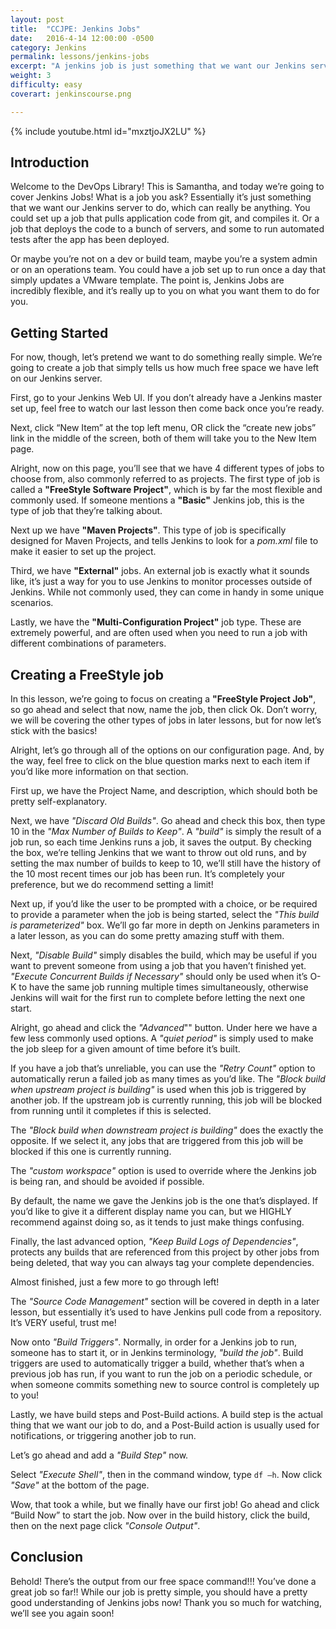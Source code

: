 ```yaml
---
layout: post
title:  "CCJPE: Jenkins Jobs"
date:   2016-4-14 12:00:00 -0500
category: Jenkins
permalink: lessons/jenkins-jobs
excerpt: "A jenkins job is just something that we want our Jenkins server to do, which can really be anything."  
weight: 3
difficulty: easy
coverart: jenkinscourse.png

---
```

{% include youtube.html id="mxztjoJX2LU" %}

Introduction
------------
Welcome to the DevOps Library!  This is Samantha, and today we’re going to cover Jenkins Jobs!  What is a job you ask? Essentially it’s just something that we want our Jenkins server to do, which can really be anything.  You could set up a job that pulls application code from git, and compiles it.  Or a job that deploys the code to a bunch of servers, and some to run automated tests after the app has been deployed.  

Or maybe you’re not on a dev or build team, maybe you’re a system admin or on an operations team.  You could have a job set up to run once a day that simply updates a VMware template.  The point is, Jenkins Jobs are incredibly flexible, and it’s really up to you on what you want them to do for you.

Getting Started
---------------
For now, though, let’s pretend we want to do something really simple.  We’re going to create a job that simply tells us how much free space we have left on our Jenkins server.  

First, go to your Jenkins Web UI.  If you don’t already have a Jenkins master set up, feel free to watch our last lesson then come back once you’re ready.

Next, click “New Item” at the top left menu, OR click the “create new jobs” link in the middle of the screen, both of them will take you to the New Item page.

Alright, now on this page, you’ll see that we have 4 different types of jobs to choose from, also commonly referred to as projects.  The first type of job is called a **"FreeStyle Software Project"**, which is by far the most flexible and commonly used.  If someone mentions a **"Basic"** Jenkins job, this is the type of job that they’re talking about.  

Next up we have **"Maven Projects"**.  This type of job is specifically designed for Maven Projects, and tells Jenkins to look for a *pom.xml* file to make it easier to set up the project.  

Third, we have **"External"** jobs.  An external job is exactly what it sounds like, it’s just a way for you to use Jenkins to monitor processes outside of Jenkins.  While not commonly used, they can come in handy in some unique scenarios.

Lastly, we have the **"Multi-Configuration Project"** job type.  These are extremely powerful, and are often used when you need to run a job with different combinations of parameters.

Creating a FreeStyle job
------------------------
In this lesson, we’re going to focus on creating a **"FreeStyle Project Job"**, so go ahead and select that now, name the job, then click Ok.  Don’t worry, we will be covering the other types of jobs in later lessons, but for now let’s stick with the basics!

Alright, let’s go through all of the options on our configuration page.  And, by the way, feel free to click on the blue question marks next to each item if you’d like more information on that section.  

First up, we have the Project Name, and description, which should both be pretty self-explanatory.  

Next, we have *"Discard Old Builds"*.  Go ahead and check this box, then type 10 in the *"Max Number of Builds to Keep"*.  A *"build"* is simply the result of a job run, so each time Jenkins runs a job, it saves the output.  By checking the box, we’re telling Jenkins that we want to throw out old runs, and by setting the max number of builds to keep to 10, we’ll still have the history of the 10 most recent times our job has been run.
It’s completely your preference, but we do recommend setting a limit!

Next up, if you’d like the user to be prompted with a choice, or be required to provide a parameter when the job is being started, select the *"This build is parameterized"* box.  We’ll go far more in depth on Jenkins parameters in a later lesson, as you can do some pretty amazing stuff with them.

Next, *"Disable Build"* simply disables the build, which may be useful if you want to prevent someone from using a job that you haven’t finished yet.
*"Execute Concurrent Builds if Necessary"* should only be used when it’s O-K to have the same job running multiple times simultaneously, otherwise Jenkins will wait for the first run to complete before letting the next one start.

Alright, go ahead and click the *"Advanced*"" button.  Under here we have a few less commonly used options.  A *"quiet period"* is simply used to make the job sleep for a given amount of time before it’s built.  

If you have a job that’s unreliable, you can use the *"Retry Count"* option to automatically rerun a failed job as many times as you’d like.
The *"Block build when upstream project is building"* is used when this job is triggered by another job.  If the upstream job is currently running, this job will be blocked from running until it completes if this is selected.  

The *"Block build when downstream project is building"* does the exactly the opposite.  If we select it, any jobs that are triggered from this job will be blocked if this one is currently running.

The *"custom workspace"* option is used to override where the Jenkins job is being ran, and should be avoided if possible.

By default, the name we gave the Jenkins job is the one that’s displayed.  If you’d like to give it a different display name you can, but we HIGHLY recommend against doing so, as it tends to just make things confusing.

Finally, the last advanced option, *"Keep Build Logs of Dependencies"*, protects any builds that are referenced from this project by other jobs from being deleted, that way you can always tag your complete dependencies.

Almost finished, just a few more to go through left!

The *"Source Code Management"* section will be covered in depth in a later lesson, but essentially it’s used to have Jenkins pull code from a repository.  It’s VERY useful, trust me!

Now onto *"Build Triggers"*.  Normally, in order for a Jenkins job to run, someone has to start it, or in Jenkins terminology, *"build the job"*.  Build triggers are used to automatically trigger a build, whether that’s when a previous job has run, if you want to run the job on a periodic schedule, or when someone commits something new to source control is completely up to you!

Lastly, we have build steps and Post-Build actions.  A build step is the actual thing that we want our job to do, and a Post-Build action is usually used for notifications, or triggering another job to run.

Let’s go ahead and add a *"Build Step"* now.

Select *"Execute Shell"*, then in the command window, type ```df –h```.  Now click *"Save"* at the bottom of the page.

Wow, that took a while, but we finally have our first job!  Go ahead and click “Build Now” to start the job.  Now over in the build history, click the build, then on the next page click *"Console Output"*.

Conclusion
----------
Behold!  There’s the output from our free space command!!!  You’ve done a great job so far!!  While our job is pretty simple, you should have a pretty good understanding of Jenkins jobs now!  Thank you so much for watching, we’ll see you again soon!
